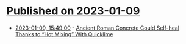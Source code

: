# [Published on 2023-01-09](index.md)

* [2023-01-09, 15:49:00](https://soylentnews.org/article.pl?sid=23/01/09/0010245&from=rss) - [Ancient Roman Concrete Could Self-heal Thanks to “Hot Mixing” With Quicklime](https://soylentnews.org/article.pl?sid=23/01/09/0010245&from=rss)
